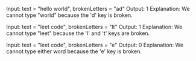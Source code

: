 Input: text = "hello world", brokenLetters = "ad"
Output: 1
Explanation: We cannot type "world" because the 'd' key is broken.

Input: text = "leet code", brokenLetters = "lt"
Output: 1
Explanation: We cannot type "leet" because the 'l' and 't' keys are broken.

Input: text = "leet code", brokenLetters = "e"
Output: 0
Explanation: We cannot type either word because the 'e' key is broken.
